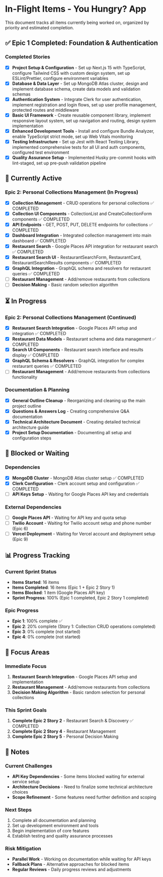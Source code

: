 # In-Flight Items - You Hungry? App

This document tracks all items currently being worked on, organized by priority and estimated completion.

## ✅ Epic 1 Completed: Foundation & Authentication

### Completed Stories

- [x] **Project Setup & Configuration** - Set up Next.js 15 with TypeScript, configure Tailwind CSS with custom design system, set up ESLint/Prettier, configure environment variables
- [x] **Database & Data Layer** - Set up MongoDB Atlas cluster, design and implement database schema, create data models and validation schemas
- [x] **Authentication System** - Integrate Clerk for user authentication, implement registration and login flows, set up user profile management, protected routes and middleware
- [x] **Basic UI Framework** - Create reusable component library, implement responsive layout system, set up navigation and routing, design system implementation
- [x] **Enhanced Development Tools** - Install and configure Bundle Analyzer, enable TypeScript strict mode, set up Web Vitals monitoring
- [x] **Testing Infrastructure** - Set up Jest with React Testing Library, implemented comprehensive tests for all UI and auth components, configured test environment
- [x] **Quality Assurance Setup** - Implemented Husky pre-commit hooks with lint-staged, set up pre-push validation pipeline

## 🚀 Currently Active

### Epic 2: Personal Collections Management (In Progress)

- [x] **Collection Management** - CRUD operations for personal collections ✅ COMPLETED
- [x] **Collection UI Components** - CollectionList and CreateCollectionForm components ✅ COMPLETED
- [x] **API Endpoints** - GET, POST, PUT, DELETE endpoints for collections ✅ COMPLETED
- [x] **Dashboard Integration** - Integrated collection management into main dashboard ✅ COMPLETED
- [x] **Restaurant Search** - Google Places API integration for restaurant search ✅ COMPLETED
- [x] **Restaurant Search UI** - RestaurantSearchForm, RestaurantCard, RestaurantSearchResults components ✅ COMPLETED
- [x] **GraphQL Integration** - GraphQL schema and resolvers for restaurant queries ✅ COMPLETED
- [ ] **Restaurant Management** - Add/remove restaurants from collections
- [ ] **Decision Making** - Basic random selection algorithm

## ⏳ In Progress

### Epic 2: Personal Collections Management (Continued)

- [x] **Restaurant Search Integration** - Google Places API setup and integration ✅ COMPLETED
- [x] **Restaurant Data Models** - Restaurant schema and data management ✅ COMPLETED
- [x] **Search UI Components** - Restaurant search interface and results display ✅ COMPLETED
- [x] **GraphQL Schema & Resolvers** - GraphQL integration for complex restaurant queries ✅ COMPLETED
- [ ] **Restaurant Management** - Add/remove restaurants from collections functionality

### Documentation & Planning

- [x] **General Outline Cleanup** - Reorganizing and cleaning up the main project outline
- [x] **Questions & Answers Log** - Creating comprehensive Q&A documentation
- [x] **Technical Architecture Document** - Creating detailed technical architecture guide
- [x] **Project Setup Documentation** - Documenting all setup and configuration steps

## 🔄 Blocked or Waiting

### Dependencies

- [x] **MongoDB Cluster** - MongoDB Atlas cluster setup ✅ COMPLETED
- [x] **Clerk Configuration** - Clerk account setup and configuration ✅ COMPLETED
- [ ] **API Keys Setup** - Waiting for Google Places API key and credentials

### External Dependencies

- [ ] **Google Places API** - Waiting for API key and quota setup
- [ ] **Twilio Account** - Waiting for Twilio account setup and phone number (Epic 6)
- [ ] **Vercel Deployment** - Waiting for Vercel account and deployment setup (Epic 9)

## 📊 Progress Tracking

### Current Sprint Status

- **Items Started**: 16 items
- **Items Completed**: 16 items (Epic 1 + Epic 2 Story 1)
- **Items Blocked**: 1 item (Google Places API key)
- **Sprint Progress**: 100% (Epic 1 completed, Epic 2 Story 1 completed)

### Epic Progress

- **Epic 1**: 100% complete ✅
- **Epic 2**: 20% complete (Story 1: Collection CRUD operations completed)
- **Epic 3**: 0% complete (not started)
- **Epic 4**: 0% complete (not started)

## 🎯 Focus Areas

### Immediate Focus

1. **Restaurant Search Integration** - Google Places API setup and implementation
2. **Restaurant Management** - Add/remove restaurants from collections
3. **Decision Making Algorithm** - Basic random selection for personal collections

### This Sprint Goals

1. **Complete Epic 2 Story 2** - Restaurant Search & Discovery ✅ COMPLETED
2. **Complete Epic 2 Story 4** - Restaurant Management
3. **Complete Epic 2 Story 5** - Personal Decision Making

## 📝 Notes

### Current Challenges

- **API Key Dependencies** - Some items blocked waiting for external service setup
- **Architecture Decisions** - Need to finalize some technical architecture choices
- **Scope Refinement** - Some features need further definition and scoping

### Next Steps

1. Complete all documentation and planning
2. Set up development environment and tools
3. Begin implementation of core features
4. Establish testing and quality assurance processes

### Risk Mitigation

- **Parallel Work** - Working on documentation while waiting for API keys
- **Fallback Plans** - Alternative approaches for blocked items
- **Regular Reviews** - Daily progress reviews and adjustments
